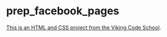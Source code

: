 prep_facebook_pages
===================

[This is an HTML and CSS project from the Viking Code School](http://www.vikingcodeschool.com).
